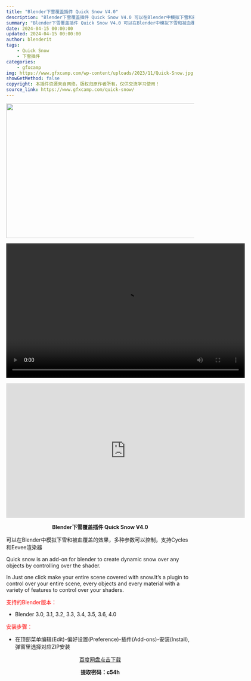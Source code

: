 ```yaml
---
title: "Blender下雪覆盖插件 Quick Snow V4.0"
description: "Blender下雪覆盖插件 Quick Snow V4.0 可以在Blender中模拟下雪和被血覆盖的效果，多种参数可以控制，支持Cycles 和Eevee渲染器 Quick snow is an a..."
summary: "Blender下雪覆盖插件 Quick Snow V4.0 可以在Blender中模拟下雪和被血覆盖的效果，多种参数可以控制，支持Cycles 和Eevee渲染器 Quick snow is an a..."
date: 2024-04-15 00:00:00
updated: 2024-04-15 00:00:00
author: blenderit
tags: 
    - Quick Snow
    - 下雪插件
categories:
    - gfxcamp
img: https://www.gfxcamp.com/wp-content/uploads/2023/11/Quick-Snow.jpg
showGetMethod: false
copyright: 本插件资源来自网络，版权归原作者所有，仅供交流学习使用！
source_link: https://www.gfxcamp.com/quick-snow/
---
```

<div><p><img decoding="async" class="aligncenter size-full wp-image-116507" src="https://www.gfxcamp.com/wp-content/uploads/2023/11/Quick-Snow.jpg" data-src="https://www.gfxcamp.com/wp-content/uploads/2023/11/Quick-Snow.jpg" alt="" width="640" height="360" data-srcset="https://www.gfxcamp.com/wp-content/uploads/2023/11/Quick-Snow.jpg 640w, https://www.gfxcamp.com/wp-content/uploads/2023/11/Quick-Snow-150x84.jpg 150w" data-sizes="(max-width: 640px) 100vw, 640px"><br>
</p><center><div style="width: 640px;" class="wp-video"><!--[if lt IE 9]><script>document.createElement('video');</script><![endif]-->
<video class="wp-video-shortcode" id="video-116506-1" width="640" height="360" preload="true" controls="controls"><source type="video/mp4" src="http://cloud.video.taobao.com/play/u/null/p/1/e/6/t/1/437395122412.mp4?_=1"></source><a href="http://cloud.video.taobao.com/play/u/null/p/1/e/6/t/1/437395122412.mp4">http://cloud.video.taobao.com/play/u/null/p/1/e/6/t/1/437395122412.mp4</a></video></div></center><p style="text-align: center;"><iframe loading="lazy" src="https://player.youku.com/embed/XNjE2MDgzNjQyMA==" width="640" height="360" frameborder="0" allowfullscreen="allowfullscreen" data-mce-fragment="1"></iframe></p><p style="text-align: center;"><strong>Blender下雪覆盖插件 Quick Snow V4.0</strong></p><p>可以在Blender中模拟下雪和被血覆盖的效果，多种参数可以控制，支持Cycles 和Eevee渲染器</p><p>Quick snow is an add-on for blender to create dynamic snow over any objects by controlling over the shader.</p><p>In Just one click make your entire scene covered with snow.It’s a plugin to control over your entire scene, every objects and every material with a variety of features to control over your shaders.</p><p style="text-align: left;"><span style="color: #ff0000;">支持的Blender版本：</span></p><ul>
<li style="text-align: left;">Blender 3.0, 3.1, 3.2, 3.3, 3.4, 3.5, 3.6, 4.0</li>
</ul><p style="text-align: left;"><span style="color: #ff0000;">安装步骤：</span></p><ul>
<li>在顶部菜单编辑(Edit)-偏好设置(Preference)-插件(Add-ons)-安装(Install),弹窗里选择对应ZIP安装</li>
</ul><p style="text-align: center;"><a class="maxbutton-3 maxbutton maxbutton-baidu" target="_blank" rel="noopener" href="https://pan.baidu.com/s/1Jg6qDNvZ7B6AVAt7xYHA7A?pwd=c54h"><span class="mb-text">百度网盘点击下载</span></a></p><p style="text-align: center;"><strong>提取密码：c54h</strong></p></div>